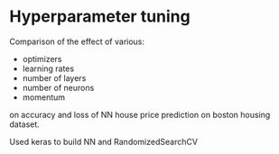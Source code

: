# Hyperparameter tuning

Comparison of the effect of various:
- optimizers
- learning rates
- number of layers
- number of neurons
- momentum

on accuracy and loss of NN house price prediction on boston housing dataset.

Used keras to build NN and RandomizedSearchCV